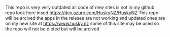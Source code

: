 This repo is very very outdated all code of new sites is not in my github repo look here insed https://dev.azure.com/HuskyNZ/HuskyNZ This repo will be arcived the apps in the releses are not working and updated ones are on my new site at https://www.husky.nz some of this site may be used so the repo will not be dleted but will be arcived
